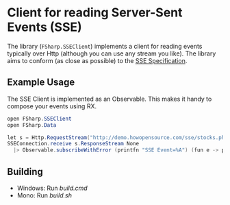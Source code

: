 # Client for reading Server-Sent Events (SSE)
The library (`FSharp.SSEClient`) implements a client for reading events typically over Http (although you can use any stream you like). The library aims to conform (as close as possible) to the [SSE Specification](https://www.w3.org/TR/eventsource/).
## Example Usage
The SSE Client is implemented as an Observable. This makes it handy to compose your events using RX.
```csharp
open FSharp.SSEClient
open FSharp.Data

let s = Http.RequestStream("http://demo.howopensource.com/sse/stocks.php")
SSEConnection.receive s.ResponseStream None
  |> Observable.subscribeWithError (printfn "SSE Event=%A") (fun e -> printfn "Error=%s" (e.Message))
```
## Building
* Windows: Run *build.cmd* 
* Mono: Run *build.sh*
 
